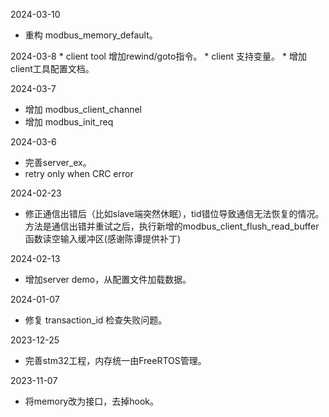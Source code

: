 2024-03-10
  * 重构 modbus\_memory\_default。

2024-03-8
    * client tool 增加rewind/goto指令。
    * client 支持变量。
    * 增加client工具配置文档。

2024-03-7
  * 增加 modbus\_client\_channel
  * 增加 modbus\_init\_req

2024-03-6
  * 完善server_ex。
  * retry only when CRC error

2024-02-23
  * 修正通信出错后（比如slave端突然休眠），tid错位导致通信无法恢复的情况。方法是通信出错并重试之后，执行新增的modbus\_client_flush_read_buffer函数读空输入缓冲区(感谢陈谭提供补丁)

2024-02-13
  * 增加server demo，从配置文件加载数据。

2024-01-07
  * 修复 transaction_id 检查失败问题。

2023-12-25
  * 完善stm32工程，内存统一由FreeRTOS管理。

2023-11-07
  * 将memory改为接口，去掉hook。

